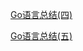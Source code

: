 [Go语言总结(四)](../../../../participants/huangjiaxin/2022_02_17.md)

[Go语言总结(五)](../../../../participants/huangjiaxin/2022_02_19.md)